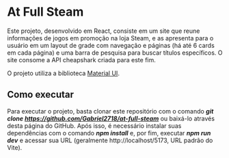 # At Full Steam

Este projeto, desenvolvido em React, consiste em um site que reune informações de jogos em promoção na loja Steam, e as apresenta para o usuário em um layout de grade com navegação e páginas (há até 6 cards em cada página) e uma barra de pesquisa para buscar títulos específicos. O site consome a API cheapshark criada para este fim.

O projeto utiliza a biblioteca [Material UI](https://mui.com/).

## Como executar

Para executar o projeto, basta clonar este repositório com o comando ***git clone https://github.com/Gabriel2718/at-full-steam*** ou baixá-lo através desta página do GitHub. Após isso, é necessário instalar suas dependências com o comando ***npm install*** e, por fim, executar ***npm run dev*** e acessar sua URL (geralmente http://localhost/5173, URL padrão do Vite).
